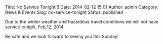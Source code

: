Title: No Service Tonight!!!
Date: 2014-02-12 15:01
Author: admin
Category: News &amp; Events
Slug: no-service-tonight
Status: published

Due to the winter weather and hazardous travel conditions we will not
have service tonight, Feb 12, 2014.

Be safe and we look forward to seeing you this Sunday!
